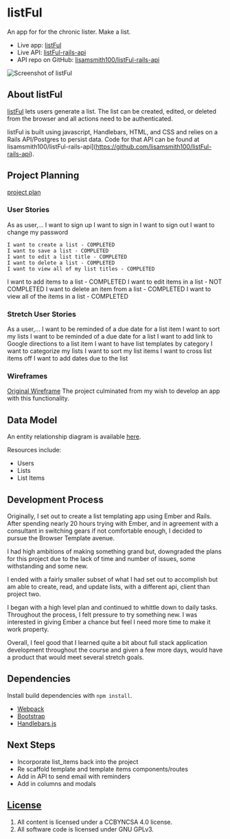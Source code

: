 # listFul

  An app for for the chronic lister.  Make a list.

- Live app: [listFul](https://lisamsmith100.github.io/listFul/)
- Live API: [listFul-rails-api](https://hnd-api.herokuapp.com/)
- API repo on GitHub: [lisamsmith100/listFul-rails-api](https://github.com/lisamsmith100/listFul-rails-api)

![Screenshot of listFul](http://imgur.com/tsbtUEY)

## About listFul

  [listFul](https://lisamsmith100.github.io/listFul/) lets users generate a list. The list can be created, edited, or deleted from the browser and all actions need to be authenticated.

  listFul is built using javascript, Handlebars, HTML, and CSS and relies on a Rails API/Postgres to persist data. Code for that API can be found at lisamsmith100/listFul-rails-api](<https://github.com/lisamsmith100/listFul-rails-api>).

## Project Planning

[project plan](<https://github.com/lisamsmith100/listFul-rails-api>)

### User Stories

As as user,…
	I want to sign up
	I want to sign in
	I want to sign out
	I want to change my password

	I want to create a list - COMPLETED
	I want to save a list - COMPLETED
	I want to edit a list title - COMPLETED
	I want to delete a list - COMPLETED
	I want to view all of my list titles - COMPLETED
  I want to add items to a list - COMPLETED
  I want to edit items in a list - NOT COMPLETED
  I want to delete an item from a list - COMPLETED
  I want to view all of the items in a list - COMPLETED

### Stretch User Stories

As a user,…
  I want to be reminded of a due date for a list item
  I want to sort my lists
	I want to be reminded of a due date for a list
	I want to add link to Google directions to a list item
  I want to have list templates by category
  I want to categorize my lists
  I want to sort my list items
  I want to cross list items off
  I want to add dates due to the list

  ### Wireframes

  [Original Wireframe](http://imgur.com/a/G4Gr3)
  The project culminated from my wish to develop an app with this functionality.

  ## Data Model

  An entity relationship diagram is available [here](http://imgur.com/dgGqjnS).

  Resources include:

  - Users
  - Lists
  - List Items

  ## Development Process

  Originally, I set out to create a list templating app using Ember and Rails.
  After spending nearly 20 hours trying with Ember, and in agreement with a consultant
  in switching gears if not comfortable enough, I decided to pursue the Browser
  Template avenue.

  I had high ambitions of making something grand but, downgraded the plans for this
  project due to the lack of time and number of issues, some withstanding and some new.

  I ended with a fairly smaller subset of what I had set out to accomplish
  but am able to create, read, and update lists, with a different api, client than
  project two.

  I began with a high level plan and continued to whittle down to daily tasks.
  Throughout the process, I felt pressure to try something new.  I was interested in
  giving Ember a chance but feel I need more time to make it work property.

  Overall, I feel good that I learned quite a bit about full stack
  application development throughout the course and given a few more days, would
  have a product that would meet several stretch goals.


  ## Dependencies

  Install build dependencies with `npm install`.

  -   [Webpack](https://webpack.github.io/)
  -   [Bootstrap](http://getbootstrap.com)
  -   [Handlebars.js](http://handlebarsjs.com/)

## Next Steps

  - Incorporate list_items back into the project
  - Re scaffold template and template items components/routes
  - Add in API to send email with reminders
  - Add in columns and modals

## [License](LICENSE)

1.  All content is licensed under a CC­BY­NC­SA 4.0 license.
1.  All software code is licensed under GNU GPLv3.
